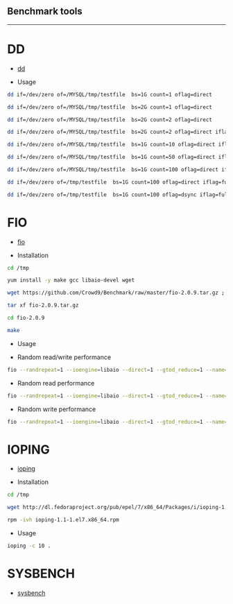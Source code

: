 ## Benchmark tools  
- - - -  
# DD
- [dd](https://www.thomas-krenn.com/en/wiki/Linux_I/O_Performance_Tests_using_dd)  

- Usage  
```bash
dd if=/dev/zero of=/MYSQL/tmp/testfile  bs=1G count=1 oflag=direct

dd if=/dev/zero of=/MYSQL/tmp/testfile  bs=2G count=1 oflag=direct

dd if=/dev/zero of=/MYSQL/tmp/testfile  bs=2G count=2 oflag=direct

dd if=/dev/zero of=/MYSQL/tmp/testfile  bs=2G count=2 oflag=direct iflag=fullblock

dd if=/dev/zero of=/MYSQL/tmp/testfile  bs=1G count=10 oflag=direct iflag=fullblock

dd if=/dev/zero of=/MYSQL/tmp/testfile  bs=1G count=50 oflag=direct iflag=fullblock

dd if=/dev/zero of=/MYSQL/tmp/testfile  bs=1G count=100 oflag=direct iflag=fullblock

dd if=/dev/zero of=/tmp/testfile  bs=1G count=100 oflag=direct iflag=fullblock

dd if=/dev/zero of=/tmp/testfile  bs=1G count=100 oflag=dsync iflag=fullblock
```

# FIO  
- [fio](https://www.binarylane.com.au/support/solutions/articles/1000055889-how-to-benchmark-disk-i-o)  

- Installation  
```bash
cd /tmp

yum install -y make gcc libaio-devel wget

wget https://github.com/Crowd9/Benchmark/raw/master/fio-2.0.9.tar.gz ; 

tar xf fio-2.0.9.tar.gz

cd fio-2.0.9

make
```

- Usage  

- Random read/write performance  
```bash
fio --randrepeat=1 --ioengine=libaio --direct=1 --gtod_reduce=1 --name=test --filename=test --bs=4k --iodepth=64 --size=4G --readwrite=randrw --rwmixread=75
```

- Random read performance  
```bash
fio --randrepeat=1 --ioengine=libaio --direct=1 --gtod_reduce=1 --name=test --filename=test --bs=4k --iodepth=64 --size=4G --readwrite=randread
```

- Random write performance  
```bash
fio --randrepeat=1 --ioengine=libaio --direct=1 --gtod_reduce=1 --name=test --filename=test --bs=4k --iodepth=64 --size=4G --readwrite=randwrite
```

# IOPING  
- [ioping](https://centos.pkgs.org/7/epel-x86_64/ioping-1.1-1.el7.x86_64.rpm.html)  

- Installation  
```bash
cd /tmp

wget http://dl.fedoraproject.org/pub/epel/7/x86_64/Packages/i/ioping-1.1-1.el7.x86_64.rpm

rpm -ivh ioping-1.1-1.el7.x86_64.rpm

```

- Usage
```bash
ioping -c 10 .
```

# SYSBENCH  
- [sysbench](sysbench.md)  



